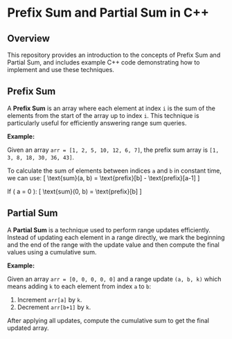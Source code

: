# Prefix Sum and Partial Sum in C++

## Overview

This repository provides an introduction to the concepts of Prefix Sum and Partial Sum, and includes example C++ code demonstrating how to implement and use these techniques.

## Prefix Sum

A **Prefix Sum** is an array where each element at index `i` is the sum of the elements from the start of the array up to index `i`. This technique is particularly useful for efficiently answering range sum queries.

**Example:**

Given an array `arr = [1, 2, 5, 10, 12, 6, 7]`, the prefix sum array is `[1, 3, 8, 18, 30, 36, 43]`.

To calculate the sum of elements between indices `a` and `b` in constant time, we can use:
\[ \text{sum}(a, b) = \text{prefix}[b] - \text{prefix}[a-1] \]

If \( a = 0 \):
\[ \text{sum}(0, b) = \text{prefix}[b] \]

## Partial Sum

A **Partial Sum** is a technique used to perform range updates efficiently. Instead of updating each element in a range directly, we mark the beginning and the end of the range with the update value and then compute the final values using a cumulative sum.

**Example:**

Given an array `arr = [0, 0, 0, 0, 0]` and a range update `(a, b, k)` which means adding `k` to each element from index `a` to `b`:
1. Increment `arr[a]` by `k`.
2. Decrement `arr[b+1]` by `k`.

After applying all updates, compute the cumulative sum to get the final updated array.
